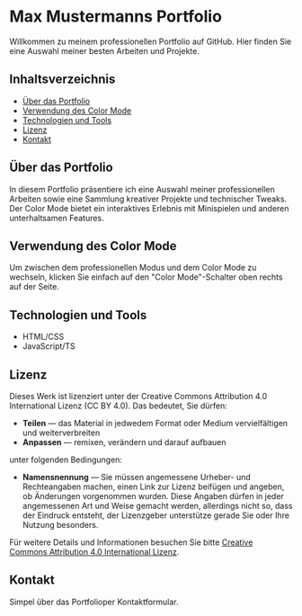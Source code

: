 # Max Mustermanns Portfolio

Willkommen zu meinem professionellen Portfolio auf GitHub. Hier finden Sie eine Auswahl meiner besten Arbeiten und Projekte.

## Inhaltsverzeichnis
- [Über das Portfolio](#über-das-portfolio)
- [Verwendung des Color Mode](#verwendung-des-color-mode)
- [Technologien und Tools](#technologien-und-tools)
- [Lizenz](#lizenz)
- [Kontakt](#kontakt)

## Über das Portfolio

In diesem Portfolio präsentiere ich eine Auswahl meiner professionellen Arbeiten sowie eine Sammlung kreativer Projekte und technischer Tweaks. Der Color Mode bietet ein interaktives Erlebnis mit Minispielen und anderen unterhaltsamen Features.

## Verwendung des Color Mode

Um zwischen dem professionellen Modus und dem Color Mode zu wechseln, klicken Sie einfach auf den "Color Mode"-Schalter oben rechts auf der Seite.

## Technologien und Tools

- HTML/CSS
- JavaScript/TS

## Lizenz

Dieses Werk ist lizenziert unter der Creative Commons Attribution 4.0 International Lizenz (CC BY 4.0). Das bedeutet, Sie dürfen:

- **Teilen** — das Material in jedwedem Format oder Medium vervielfältigen und weiterverbreiten
- **Anpassen** — remixen, verändern und darauf aufbauen

unter folgenden Bedingungen:

- **Namensnennung** — Sie müssen angemessene Urheber- und Rechteangaben machen, einen Link zur Lizenz beifügen und angeben, ob Änderungen vorgenommen wurden. Diese Angaben dürfen in jeder angemessenen Art und Weise gemacht werden, allerdings nicht so, dass der Eindruck entsteht, der Lizenzgeber unterstütze gerade Sie oder Ihre Nutzung besonders.

Für weitere Details und Informationen besuchen Sie bitte [Creative Commons Attribution 4.0 International Lizenz](https://creativecommons.org/licenses/by/4.0/).


## Kontakt

Simpel über das Portfolioper Kontaktformular.





